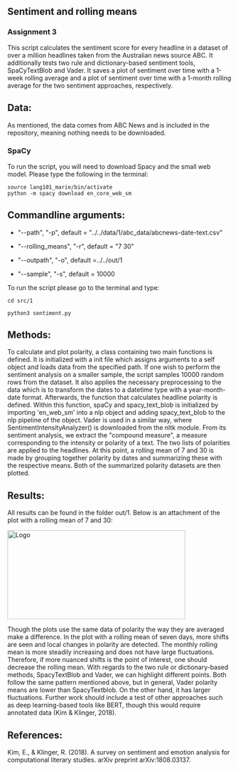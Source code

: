 ## Sentiment and rolling means
### Assignment 3

This script calculates the sentiment score for every headline in a dataset of over a million headlines taken from the Australian news source ABC. It additionally tests two rule and dictionary-based sentiment tools, SpaCyTextBlob and Vader. It saves a plot of sentiment over time with a 1-week rolling average and a plot of sentiment over time with a 1-month rolling average for the two sentiment approaches, respectively.

## Data:
As mentioned, the data comes from ABC News and is included in the repository, meaning nothing needs to be downloaded.
### SpaCy
To run the script, you will need to download Spacy and the small web model. Please type the following in the terminal:

```
source lang101_marie/bin/activate
python -m spacy download en_core_web_sm
```

## Commandline arguments:

- "--path", "-p", default = "../../data/1/abc_data/abcnews-date-text.csv"
    
- "--rolling_means", "-r", default = "7 30"
    
- "--outpath", "-o", default =../../out/1

- "--sample", "-s", default = 10000

To run the script please go to the terminal and type:

```
cd src/1

python3 sentiment.py

```

## Methods: 
To calculate and plot polarity, a class containing two main functions is defined. It is initialized with a init file which assigns arguments to a self object and loads data from the specified path. If one wish to perform the sentiment analysis on a smaller sample, the script samples 10000 random rows from the dataset. It also applies the necessary preprocessing to the data which is to transform the dates to a datetime type with a year-month-date format. Afterwards, the function that calculates headline polarity is defined. Within this function, spaCy and spacy_text_blob is initialized by importing 'en_web_sm' into a nlp object and adding spacy_text_blob to the nlp pipeline of the object. Vader is used in a similar way, where SentimentIntensityAnalyzer() is downloaded from the nltk module. From its sentiment analysis, we extract the "compound measure", a measure corresponding to the intensity or polarity of a text. The two lists of polarities are applied to the headlines. At this point, a rolling mean of 7 and 30 is made by grouping together polarity by dates and summarizing these with the respective means. Both of the summarized polarity datasets are then plotted.

## Results: 
All results can be found in the folder out/1. Below is an attachment of the plot with a rolling mean of 7 and 30:

<p align="left">
    <img src="../../../out/1/polarity_plot.png" alt="Logo" width="400" height="200">
  </p>

Though the plots use the same data of polarity the way they are averaged make a difference. In the plot with a rolling mean of seven days, more shifts are seen and local changes in polarity are detected. The monthly rolling mean is more steadily increasing and does not have large fluctuations. Therefore, if more nuanced shifts is the point of interest, one should decrease the rolling mean. With regards to the two rule or dictionary-based methods, SpacyTextBlob and Vader, we can highlight different points. Both follow the same pattern mentioned above, but in general, Vader polarity means are lower than SpacyTextblob. On the other hand, it has larger fluctuations. Further work should include a test of other approaches such as deep
learning-based tools like BERT, though this would require annotated data (Kim & Klinger, 2018).

## References:

Kim, E., & Klinger, R. (2018). A survey on sentiment and emotion analysis for computational literary studies. arXiv preprint arXiv:1808.03137.